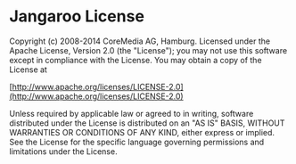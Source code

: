 # Jangaroo License

Copyright (c) 2008-2014 CoreMedia AG, Hamburg. Licensed under the Apache
License, Version 2.0 (the "License"); you may not use this software except in
compliance with the License. You may obtain a copy of the License at

[http://www.apache.org/licenses/LICENSE-2.0](http://www.apache.org/licenses/LICENSE-2.0)

Unless required by applicable law or agreed to in writing, software
distributed under the License is distributed on an "AS IS" BASIS, WITHOUT
WARRANTIES OR CONDITIONS OF ANY KIND, either express or implied. See the
License for the specific language governing permissions and limitations under
the License.
